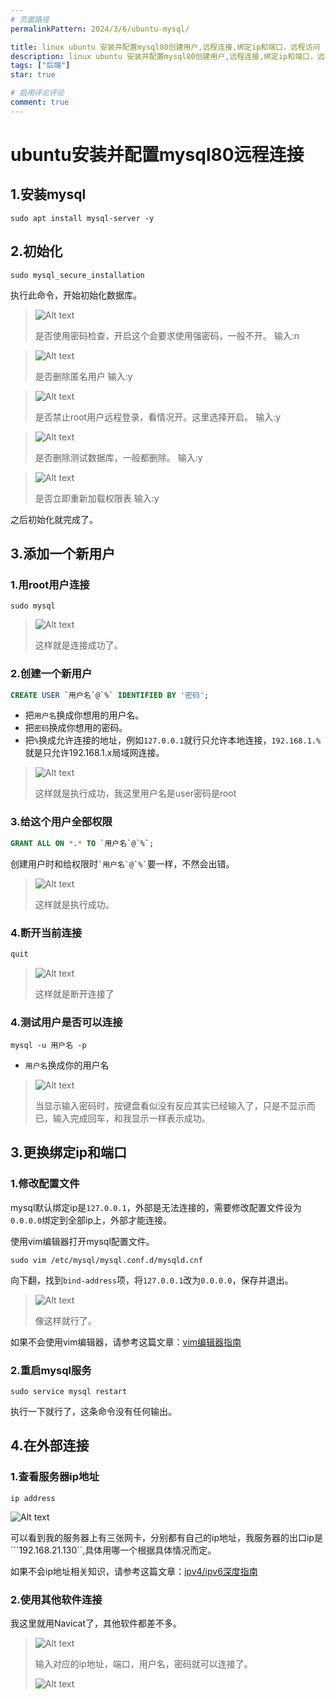 ```yaml
---
# 页面路径
permalinkPattern: 2024/3/6/ubuntu-mysql/

title: linux ubuntu 安装并配置mysql80创建用户,远程连接,绑定ip和端口，远程访问
description: linux ubuntu 安装并配置mysql80创建用户,远程连接,绑定ip和端口，远程访问
tags: ["后端"]
star: true

# 启用评论评论
comment: true
---
```


# ubuntu安装并配置mysql80远程连接

## 1.安装mysql

``` shell
sudo apt install mysql-server -y
```

## 2.初始化

``` shell
sudo mysql_secure_installation
```
执行此命令，开始初始化数据库。


>![Alt text](./imgs/image.webp)
>
>是否使用密码检查，开启这个会要求使用强密码，一般不开。
>输入:n


>![Alt text](./imgs/image-1.webp)
>
>是否删除匿名用户
>输入:y


>![Alt text](./imgs/image-2.webp)
>
>是否禁止root用户远程登录，看情况开。这里选择开启。
>输入:y


>![Alt text](./imgs/image-3.webp)
>
>是否删除测试数据库，一般都删除。
>输入:y


>![Alt text](./imgs/image-4.webp)
>
>是否立即重新加载权限表
>输入:y

之后初始化就完成了。


## 3.添加一个新用户

### 1.用root用户连接

``` shell
sudo mysql
```
>![Alt text](./imgs/image-5.webp)
>
>这样就是连接成功了。

### 2.创建一个新用户
``` sql
CREATE USER `用户名`@`%` IDENTIFIED BY '密码';
```
- 把```用户名```换成你想用的用户名。
- 把```密码```换成你想用的密码。
- 把```%```换成允许连接的地址，例如`127.0.0.1`就行只允许本地连接，`192.168.1.%`就是只允许192.168.1.x局域网连接。

>![Alt text](./imgs/image-6.webp)
>
>这样就是执行成功，我这里用户名是user密码是root

### 3.给这个用户全部权限
``` sql
GRANT ALL ON *.* TO `用户名`@`%`;
```
创建用户时和给权限时``` `用户名`@`%` ```要一样，不然会出错。

>![Alt text](./imgs/image-7.webp)
>
>这样就是执行成功。

### 4.断开当前连接
``` sql
quit
```

>![Alt text](./imgs/image-8.webp)
>
>这样就是断开连接了

### 4.测试用户是否可以连接
``` shell
mysql -u 用户名 -p
```
- ```用户名```换成你的用户名

>![Alt text](./imgs/image-9.webp)
>
>当显示输入密码时，按键盘看似没有反应其实已经输入了，只是不显示而已，输入完成回车，和我显示一样表示成功。

## 3.更换绑定ip和端口

### 1.修改配置文件
mysql默认绑定ip是```127.0.0.1```，外部是无法连接的，需要修改配置文件设为```0.0.0.0```绑定到全部ip上，外部才能连接。

使用vim编辑器打开mysql配置文件。
``` shell
sudo vim /etc/mysql/mysql.conf.d/mysqld.cnf
```
向下翻，找到```bind-address```项，将```127.0.0.1```改为```0.0.0.0```，保存并退出。


>![Alt text](./imgs/image-10.webp)
>
>像这样就行了。

如果不会使用vim编辑器，请参考这篇文章：[vim编辑器指南](#)

### 2.重启mysql服务
``` shell
sudo service mysql restart
```
执行一下就行了，这条命令没有任何输出。

## 4.在外部连接

### 1.查看服务器ip地址
``` shell
ip address
```
![Alt text](./imgs/image-11.webp)

可以看到我的服务器上有三张网卡，分别都有自己的ip地址，我服务器的出口ip是```192.168.21.130``,具体用哪一个根据具体情况而定。


如果不会ip地址相关知识，请参考这篇文章：[ipv4/ipv6深度指南](#)

### 2.使用其他软件连接

我这里就用Navicat了，其他软件都差不多。

>![Alt text](./imgs/image-12.webp)
>
>输入对应的ip地址，端口，用户名，密码就可以连接了。
>
>![Alt text](./imgs/image-13.webp)




